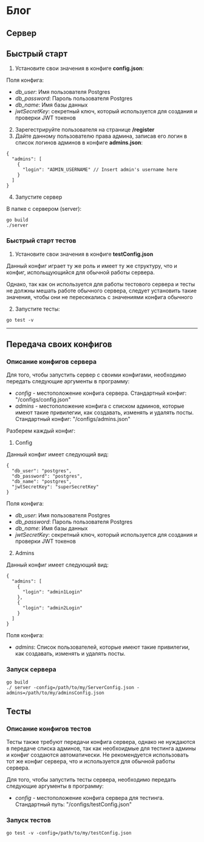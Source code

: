 # Блог

## Сервер

## Быстрый старт
1) Установите свои значения в конфиге **config.json**:

Поля конфига:
 - *db_user*: Имя пользователя Postgres
 - *db_password*: Пароль пользователя Postgres
 - *db_name*: Имя базы данных
 - *jwtSecretKey*: секретный ключ, который используется для создания и проверки JWT токенов
 
2) Зарегестрируйте пользователя на странице **/register**
3) Дайте данному пользователю права админа, записав его логин в список логинов админов в конфиге **admins.json**:
```
{
  "admins": [
    {
      "login": "ADMIN_USERNAME" // Insert admin's username here
    }
  ]
}
```
4) Запустите сервер

В папке с сервером (server):
```
go build
./server
```

### Быстрый старт тестов
1) Установите свои значения в конфиге **testConfig.json**

Данный конфиг играет ту же роль и имеет ту же структуру, что и конфиг, испольщующийся для обычной работы сервера.

Однако, так как он используется для работы тестового сервера и тесты не должны мешать работе обычного сервера, 
следует установить такие значения, чтобы они не пересекались с значениями конфига обычного 

2) Запустите тесты:

```
go test -v
```

---

## Передача своих конфигов

### Описание конфигов сервера
Для того, чтобы запустить сервер с своими конфигами, необходимо передать следующие аргументы в программу:
 - *config* - местоположение конфига сервера. Стандартный конфиг: "/configs/config.json"
 - *admins* - местоположение конфига с списком админов, которые имеют такие привилегии, как создавать, 
 изменять и удалять посты. Стандартный конфиг: "/configs/admins.json"
 
Разберем каждый конфиг:

1) Config

Данный конфиг имеет следующий вид:
```
{
  "db_user": "postgres",
  "db_password": "postgres",
  "db_name": "postgres",
  "jwtSecretKey": "superSecretKey"
}
```
Поля конфига:
 - *db_user*: Имя пользователя Postgres
 - *db_password*: Пароль пользователя Postgres
 - *db_name*: Имя базы данных
 - *jwtSecretKey*: секретный ключ, который используется для создания и проверки JWT токенов
 
2) Admins

Данный конфиг имеет следующий вид:
```
{
  "admins": [
    {
      "login": "admin1Login"
    },
    {
      "login": "admin2Login"
    }
  ]
}
```
Поля конфига:
 - *admins*: Список пользователей, которые имеют такие привилегии, как создавать, изменять и удалять посты.
 
### Запуск сервера
```
go build
./ server -config=/path/to/my/ServerConfig.json -admins=/path/to/my/adminsConfig.json
```

## Тесты
### Описание конфигов тестов
Тесты также требуют передачи конфига сервера, однако не нуждаются в передаче списка админов, так как необхоидмые для 
тестинга админы и конфиг создаются автоматически. Не рекомендуется использовать тот же конфиг сервера, что и используется
для обычной работы сервера.

Для того, чтобы запустить тесты сервера, необходимо передать следующие аргументы в программу:
 - *config* - местоположение конфига сервера для тестинга. Стандартный путь: "/configs/testConfig.json"

### Запуск тестов
```
go test -v -config=/path/to/my/testConfig.json
```